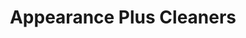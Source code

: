 ---
title: "Appearance Plus Cleaners"
url: /cincinnati/appearance-plus-cleaners/
shop: Wäscherei
---